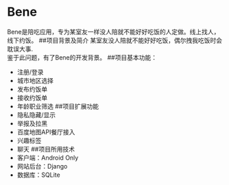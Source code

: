 # Bene
Bene是陪吃应用，专为某室友一样没人陪就不能好好吃饭的人定做。线上找人，线下约饭。
##项目背景及简介
某室友没人陪就不能好好吃饭，偶尔拽我吃饭时会耽误大事.<br>鉴于此问题，有了Bene的开发背景。
##项目基本功能：
* 注册/登录
* 城市地区选择
* 发布约饭单
* 接收约饭单
* 年龄职业筛选
##项目扩展功能
* 隐私隐藏/显示
* 举报及拉黑
* 百度地图API餐厅接入
* 兴趣标签
* 聊天
##项目所用技术
* 客户端：Android Only
* 网站后台：Django
* 数据库：SQLite

